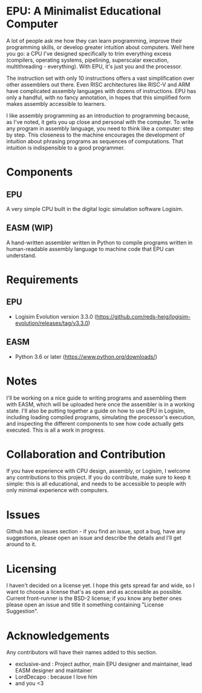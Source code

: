 # EPU: A Minimalist Educational Computer

A lot of people ask me how they can learn programming, improve their programming skills, or develop greater intuition about computers.
Well here you go: a CPU I've designed specifically to trim everything excess (compilers, operating systems, pipelining, superscalar execution, multithreading - everything).
With EPU, it's just you and the processor.

The instruction set with only 10 instructions offers a vast simplification over other assemblers out there.
Even RISC architectures like RISC-V and ARM have complicated assembly languages with dozens of instructions.
EPU has only a handful, with no fancy annotation, in hopes that this simplified form makes assembly accessible to learners.

I like assembly programming as an introduction to programming because, as I've noted, it gets you up close and personal with the computer.
To write any program in assembly language, you need to think like a computer: step by step.
This closeness to the machine encourages the development of intuition about phrasing programs as sequences of computations.
That intuition is indispensible to a good programmer.

# Components

## EPU

A very simple CPU built in the digital logic simulation software Logisim.

## EASM (WIP)

A hand-written assembler written in Python to compile programs written in human-readable assembly language to machine code that EPU can understand.

# Requirements

## EPU

 - Logisim Evolution version 3.3.0  (https://github.com/reds-heig/logisim-evolution/releases/tag/v3.3.0)

## EASM

 - Python 3.6 or later (https://www.python.org/downloads/)
 
# Notes

I'll be working on a nice guide to writing programs and assembling them with EASM, which will be uploaded here once the assembler is in a working state.
I'll also be putting together a guide on how to use EPU in Logisim, including loading compiled programs, simulating the processor's execution, and inspecting the different components to see how code actually gets executed.
This is all a work in progress.

# Collaboration and Contribution

If you have experience with CPU design, assembly, or Logisim, I welcome any contributions to this project.
If you do contribute, make sure to keep it simple: this is all educational, and needs to be accessible to people with only minimal experience with computers.

# Issues

Github has an issues section - if you find an issue, spot a bug, have any suggestions, please open an issue and describe the details and I'll get around to it.

# Licensing

I haven't decided on a license yet.
I hope this gets spread far and wide, so I want to choose a license that's as open and as accessible as possible.
Current front-runner is the BSD-2 license; if you know any better ones please open an issue and title it something containing "License Suggestion".

# Acknowledgements

Any contributors will have their names added to this section.

 - exclusive-and : Project author, main EPU designer and maintainer, lead EASM designer and maintainer
 - LordDecapo : because I love him
 - and you <3
 


